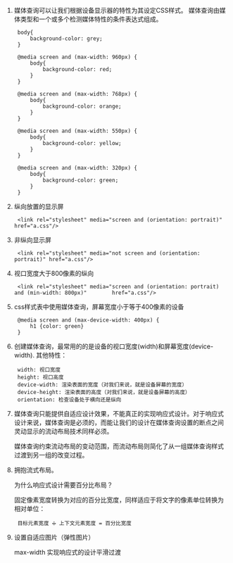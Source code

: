 1. 媒体查询可以让我们根据设备显示器的特性为其设定CSS样式。
媒体查询由媒体类型和一个或多个检测媒体特性的条件表达式组成。

    	body{
      		background-color: grey;
    	}

    	@media screen and (max-width: 960px) {
      		body{
        		background-color: red;
      		}
    	}

    	@media screen and (max-width: 768px) {
      		body{
       	 		background-color: orange;
      		}
    	}
    	
    	@media screen and (max-width: 550px) {
      		body{
        		background-color: yellow;
      		}
    	}
    	
    	@media screen and (max-width: 320px) {
      		body{
        		background-color: green;
      		}
    	}

2. 纵向放置的显示屏

    	<link rel="stylesheet" media="screen and (orientation: portrait)" href="a.css"/>

3. 非纵向显示屏

    	<link rel="stylesheet" media="not screen and (orientation: portrait)" href="a.css"/>

4. 视口宽度大于800像素的纵向

    	<link rel="stylesheet" media="screen and (orientation: portrait) and (min-width: 800px)" 		href="a.css"/>

5. css样式表中使用媒体查询，屏幕宽度小于等于400像素的设备

    	@media screen and (max-device-width: 400px) {
     	 	h1 {color: green}
    	}

6. 创建媒体查询，最常用的的是设备的视口宽度(width)和屏幕宽度(device-width).
   其他特性：

	    width: 视口宽度
	    height: 视口高度
	    device-width: 渲染表面的宽度（对我们来说，就是设备屏幕的宽度）
	    device-height: 渲染表面的高度（对我们来说，就是设备屏幕的高度）
	    orientation: 检查设备处于横向还是纵向

7. 媒体查询只能提供自适应设计效果，不能真正的实现响应式设计。对于响应式设计来说，媒体查询是必须的，而能让我们的设计在媒体查询设置的断点之间灵动显示的流动布局技术同样必须。

	媒体查询约束流动布局的变动范围，而流动布局则简化了从一组媒体查询样式过渡到另一组的改变过程。


8. 拥抱流式布局。

   为什么响应式设计需要百分比布局？
   
   固定像素宽度转换为对应的百分比宽度，同样适应于将文字的像素单位转换为相对单位：
   		
		目标元素宽度 ➗ 上下文元素宽度 = 百分比宽度
		
9. 设置自适应图片（弹性图片）

	max-width 实现响应式的设计平滑过渡